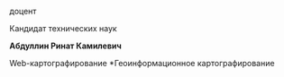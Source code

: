 доцент

Кандидат технических наук

**Абдуллин Ринат Камилевич**

Web-картографирование
	*Геоинформационное картографирование